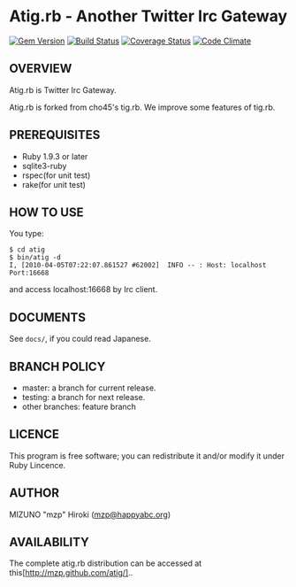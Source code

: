 Atig.rb - Another Twitter Irc Gateway
===========================================

[![Gem Version](https://badge.fury.io/rb/atig.svg)](https://rubygems.org/gems/atig) [![Build Status](https://travis-ci.org/atig/atig.svg)](https://travis-ci.org/atig/atig) [![Coverage Status](https://coveralls.io/repos/github/atig/atig/badge.svg?branch=master)](https://coveralls.io/github/atig/atig?branch=master) [![Code Climate](https://codeclimate.com/github/atig/atig.svg)](https://codeclimate.com/github/atig/atig)

OVERVIEW
--------
Atig.rb is Twitter Irc Gateway.

Atig.rb is forked from cho45's tig.rb. We improve some features of tig.rb.

PREREQUISITES
-------------

* Ruby 1.9.3 or later
* sqlite3-ruby
* rspec(for unit test)
* rake(for unit test)

HOW TO USE
----------

You type:

    $ cd atig
    $ bin/atig -d
    I, [2010-04-05T07:22:07.861527 #62002]  INFO -- : Host: localhost Port:16668

and access localhost:16668 by Irc client.

DOCUMENTS
---------
See `docs/`, if you could read Japanese.

BRANCH POLICY
-------------

 * master: a branch for current release.
 * testing: a branch for next release.
 * other branches: feature branch

LICENCE
-------
This program is free software; you can redistribute it and/or
modify it under Ruby Lincence.

AUTHOR
------
MIZUNO "mzp" Hiroki (mzp@happyabc.org)

AVAILABILITY
------------
The complete atig.rb distribution can be accessed at this[http://mzp.github.com/atig/]..
